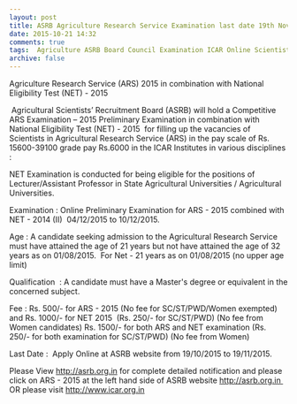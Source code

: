 ```yaml
---
layout: post
title: ASRB Agriculture Research Service Examination last date 19th Nov-2015   
date: 2015-10-21 14:32
comments: true
tags:  Agriculture ASRB Board Council Examination ICAR Online Scientist 
archive: false
---
```

Agriculture Research Service (ARS) 2015 in combination with National Eligibility Test (NET) - 2015 

 Agricultural Scientists’ Recruitment Board (ASRB) will hold a Competitive ARS Examination – 2015 Preliminary Examination in combination with National Eligibility Test (NET) - 2015  for filling up the vacancies of Scientists in Agricultural Research Service (ARS) in the pay scale of Rs. 15600-39100 grade pay Rs.6000 in the ICAR Institutes in various disciplines : 

NET Examination is conducted for being eligible for the positions of Lecturer/Assistant Professor in State Agricultural Universities / Agricultural Universities. 



Examination : Online Preliminary Examination for ARS - 2015 combined with NET - 2014 (II)  04/12/2015 to 10/12/2015.  

Age : A candidate seeking admission to the Agricultural Research Service must have attained the age of 21 years but not have attained the age of 32 years as on 01/08/2015.  For Net - 21 years as on 01/08/2015 (no upper age limit) 

Qualification  : A candidate must have a Master's degree or equivalent in the concerned subject.

Fee : Rs. 500/- for ARS - 2015 (No fee for SC/ST/PWD/Women exempted) and Rs. 1000/- for NET 2015  (Rs. 250/- for SC/ST/PWD) (No fee from Women candidates) Rs. 1500/- for both ARS and NET examination (Rs. 250/- for both examination for SC/ST/PWD) (No fee from Women)

Last Date :  Apply Online at ASRB website from 19/10/2015 to 19/11/2015.  

Please View <http://asrb.org.in> for complete detailed notification and please click on ARS - 2015 at the left hand side of ASRB website http://asrb.org.in  OR please visit http://www.icar.org.in



